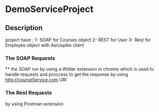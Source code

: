 # DemoServiceProject

## Description 
project have :
1- SOAP for Courses object 
2- REST for User 
3- Rest for Employee object with Aerospike client

### The SOAP Requests 
** the SOAP run by using a Widler extension in chrome which is used to handle requests and proccess to get the response by using http://courseService.com URI 

### The Rest Requests 
by using Postman extension 


